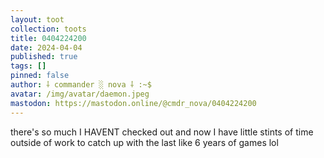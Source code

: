```yaml
---
layout: toot
collection: toots
title: 0404224200
date: 2024-04-04
published: true
tags: []
pinned: false
author: ⸸ commander ░ nova ⸸ :~$
avatar: /img/avatar/daemon.jpeg
mastodon: https://mastodon.online/@cmdr_nova/0404224200
---
```


there's so much I HAVENT checked out and now I have little stints of time outside of work to catch up with the last like 6 years of games lol
